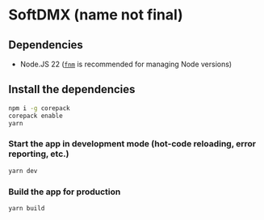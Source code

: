 # SoftDMX (name not final)

## Dependencies
- Node.JS 22 ([`fnm`](https://github.com/Schniz/fnm) is recommended for managing Node versions)

## Install the dependencies
```bash
npm i -g corepack
corepack enable
yarn
```

### Start the app in development mode (hot-code reloading, error reporting, etc.)
```bash
yarn dev
```


### Build the app for production
```bash
yarn build
```
